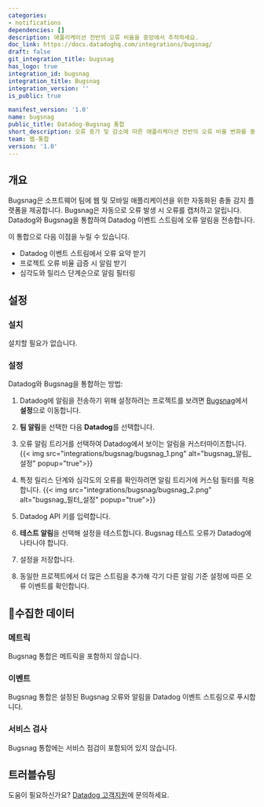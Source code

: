 ```yaml
---
categories:
- notifications
dependencies: []
description: 애플리케이션 전반의 오류 비율을 중앙에서 추적하세요.
doc_link: https://docs.datadoghq.com/integrations/bugsnag/
draft: false
git_integration_title: bugsnag
has_logo: true
integration_id: bugsnag
integration_title: Bugsnag
integration_version: ''
is_public: true

manifest_version: '1.0'
name: bugsnag
public_title: Datadog-Bugsnag 통합
short_description: 오류 증가 및 감소에 따른 애플리케이션 전반의 오류 비율 변화를 중앙에서 추적하세요."
team: 웹-통합
version: '1.0'
---
```


<!--  SOURCED FROM https://github.com/DataDog/dogweb -->
## 개요

Bugsnag은 소프트웨어 팀에 웹 및 모바일 애플리케이션을 위한 자동화된 충돌 감지 플랫폼을 제공합니다. Bugsnag은 자동으로 오류 발생 시 오류를 캡처하고 알립니다. Datadog와 Bugsnag을 통합하여 Datadog 이벤트 스트림에 오류 알림을 전송합니다.

이 통합으로 다음 이점을 누릴 수 있습니다.

- Datadog 이벤트 스트림에서 오류 요약 받기
- 프로젝트 오류 비율 급증 시 알림 받기
- 심각도와 릴리스 단계순으로 알림 필터링

## 설정

### 설치

설치할 필요가 없습니다.

### 설정

Datadog와 Bugsnag을 통합하는 방법:

1.  Datadog에 알림을 전송하기 위해 설정하려는 프로젝트를 보려면 [Bugsnag][1]에서 **설정**으로 이동합니다.
2. **팀 알림**을 선택한 다음 **Datadog**를 선택합니다.
3. 오류 알림 트리거를 선택하여 Datadog에서 보이는 알림을 커스터마이즈합니다.
   {{< img src="integrations/bugsnag/bugsnag_1.png" alt="bugsnag_알림_설정" popup="true">}}

4. 특정 릴리스 단계와 심각도의 오류를 확인하려면 알림 트리거에 커스텀 필터를 적용합니다.
   {{< img src="integrations/bugsnag/bugsnag_2.png" alt="bugsnag_필터_설정" popup="true">}}

5. Datadog API 키를 입력합니다.
6. **테스트 알림**을 선택해 설정을 테스트합니다. Bugsnag 테스트 오류가 Datadog에 나타나야 합니다.
7. 설정을 저장합니다.
8. 동일한 프로젝트에서 더 많은 스트림을 추가해 각기 다른 알림 기준 설정에 따른 오류 이벤트를 확인합니다.

## 수집한 데이터

### 메트릭

Bugsnag 통합은 메트릭을 포함하지 않습니다.

### 이벤트

Bugsnag 통합은 설정된 Bugsnag 오류와 알림을 Datadog 이벤트 스트림으로 푸시합니다.

### 서비스 검사

Bugsnag 통합에는 서비스 점검이 포함되어 있지 않습니다.

## 트러블슈팅

도움이 필요하신가요? [Datadog 고객지원][2]에 문의하세요.

[1]: https://bugsnag.com
[2]: https://docs.datadoghq.com/ko/help/
